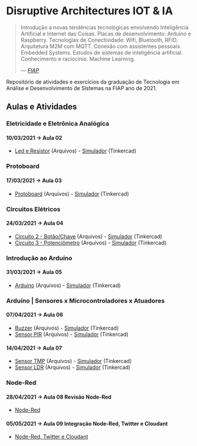 # Disruptive Architectures IOT & IA

<blockquote>
    <p>
        Introdução a novas tendências tecnológicas envolvendo Inteligência Artificial e Internet das Coisas. 
Placas de desenvolvimento: Arduino e Raspberry. Tecnologias de Conectividade: Wifi, Bluetooth, RFID. Arquitetura M2M com MQTT. Conexão com assistentes pessoais. Embedded Systems. Estudos de sistemas de inteligência artificial. Conhecimento e raciocínio. Machine Learning.
    </p>
    <footer>— <cite><a href="https://www.fiap.com.br">FIAP</a></cite></footer>
</blockquote>

Repositório de atividades e exercícios da graduação de Tecnologia em Análise e Desenvolvimento de Sistemas na FIAP ano de 2021.

## Aulas e Atividades

### Eletricidade e Eletrônica Analógica
#### 10/03/2021 -> Aula 02
- [Led e Resistor](https://github.com/jonasmzsouza/fiap-tdsr-daii/tree/master/20210310) (Arquivos) - [Simulador](https://www.tinkercad.com/things/gkRQKXYa9LG) (Tinkercad)

### Protoboard  
#### 17/03/2021 -> Aula 03
- [Protoboard](https://github.com/jonasmzsouza/fiap-tdsr-daii/tree/master/20210317) (Arquivos) - [Simulador](https://www.tinkercad.com/things/h0HaDYXr9Jd) (Tinkercad)

### Circuitos Elétricos
#### 24/03/2021 -> Aula 04
- [Circuito 2 - Botão/Chave](https://github.com/jonasmzsouza/fiap-tdsr-daii/tree/master/20210324) (Arquivos) - [Simulador](https://www.tinkercad.com/things/1Qag2nh6Od7) (Tinkercad)
- [Circuito 3 - Potenciômetro](https://github.com/jonasmzsouza/fiap-tdsr-daii/tree/master/20210324) (Arquivos) - [Simulador](https://www.tinkercad.com/things/2xiY2m7oT9l) (Tinkercad)

### Introdução ao Arduíno
#### 31/03/2021 -> Aula 05
- [Arduíno](https://github.com/jonasmzsouza/fiap-tdsr-daii/tree/master/20210331) (Arquivos) - [Simulador](https://www.tinkercad.com/things/gKYLTNGcNa8) (Tinkercad)

### Arduíno | Sensores x Microcontroladores x Atuadores
#### 07/04/2021 -> Aula 06
- [Buzzer](https://github.com/jonasmzsouza/fiap-tdsr-daii/tree/master/20210407) (Arquivos) - [Simulador](https://www.tinkercad.com/things/49TmimS0RH8) (Tinkercad)
- [Sensor PIR](https://github.com/jonasmzsouza/fiap-tdsr-daii/tree/master/20210407) (Arquivos) - [Simulador](https://www.tinkercad.com/things/bRDMREih42C) (Tinkercad)

#### 14/04/2021 -> Aula 07
- [Sensor TMP](https://github.com/jonasmzsouza/fiap-tdsr-daii/tree/master/20210414) (Arquivos) - [Simulador](https://www.tinkercad.com/things/88ce8F8Rg7F) (Tinkercad)
- [Sensor LDR](https://github.com/jonasmzsouza/fiap-tdsr-daii/tree/master/20210414) (Arquivos) - [Simulador](https://www.tinkercad.com/things/5dUYX4OQ69h) (Tinkercad)

### Node-Red
#### 28/04/2021 -> Aula 08 Revisão Node-Red
- [Node-Red](https://github.com/jonasmzsouza/fiap-tdsr-daii/tree/master/20210428)

#### 05/05/2021 -> Aula 09 Integração Node-Red, Twitter e Cloudant
- [Node-Red, Twitter e Cloudant](https://github.com/jonasmzsouza/fiap-tdsr-daii/tree/master/20210505)

